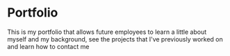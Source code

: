# Portfolio
This is my portfolio that allows future employees to learn a little about myself and my background, see the projects that I've previously worked on and learn how to contact me
